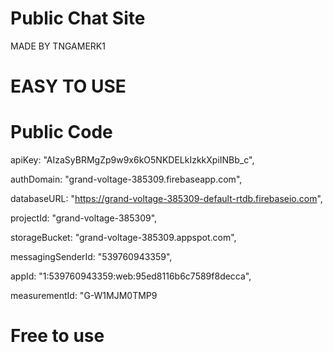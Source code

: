 # Public Chat Site
MADE BY TNGAMERK1
# EASY TO USE 
# Public Code
  apiKey: "AIzaSyBRMgZp9w9x6kO5NKDELkIzkkXpiINBb_c",
  
  authDomain: "grand-voltage-385309.firebaseapp.com",
  
  databaseURL: "https://grand-voltage-385309-default-rtdb.firebaseio.com",

  projectId: "grand-voltage-385309",
  
  storageBucket: "grand-voltage-385309.appspot.com",
  
  messagingSenderId: "539760943359",
  
  appId: "1:539760943359:web:95ed8116b6c7589f8decca",
  
  measurementId: "G-W1MJM0TMP9
# Free to use
#

